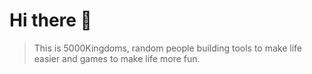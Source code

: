 # Hi there 👋
> This is 5000Kingdoms, random people building tools to make life easier and games to make life more fun.
